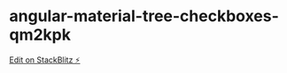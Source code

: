# angular-material-tree-checkboxes-qm2kpk

[Edit on StackBlitz ⚡️](https://stackblitz.com/edit/angular-material-tree-checkboxes-qm2kpk)